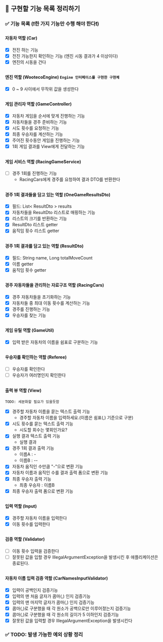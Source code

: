 ## 🎯️ 구현할 기능 목록 정리하기

### ✅ 기능 목록 (❗한 가지 기능만 수행 해야 한다❗)

#### 자동차 역할 (Car)

- [x] 전진 하는 기능
- [x] 전진 가능한지 확인하는 기능 (엔진 시동 결과가 4 이상이다)
- [x] 엔진의 시동을 건다

##

#### 엔진 역할 (WootecoEngine) `Engine 인터페이스를 구현한 구현체`

- [x] 0 ~ 9 사이에서 무작위 값을 생성한다

##

#### 게임 관리자 역할 (GameController)

- [x] 자동차 게임을 순서에 맞게 진행하는 기능
- [x] 자동차들을 경주 준비하는 기능
- [x] 시도 횟수를 요청하는 기능
- [x] 최종 우승자를 계산하는 기능
- [x] 주어진 횟수동안 게임을 진행하는 기능
- [x] 1회 게임 결과를 View에게 전달하는 기능

##

#### 게임 서비스 역할 (RacingGameService)

- [ ] 경주 1회를 진행하는 기능
    - RacingCars에게 경주를 요청하여 결과 DTO를 반환한다

##

#### 경주 1회 결과들을 담고 있는 역할 (OneGameResultsDto)

- [x] 필드: List< ResultDto > results
- [x] 자동차들을 ResultDto 리스트로 매핑하는 기능
- [x] 리스트의 크기를 반환하는 기능
- [x] ResultDto 리스트 getter
- [x] 움직임 횟수 리스트 getter

##

#### 경주 1회 결과를 담고 있는 역할 (ResultDto)

- [x] 필드: String name, Long totalMoveCount
- [x] 이름 getter
- [x] 움직임 횟수 getter

##

#### 경주 자동차들을 관리하는 자료구조 역할 (RacingCars)

- [x] 경주 자동차들을 초기화하는 기능
- [x] 자동차들 중 최대 이동 횟수를 계산하는 기능
- [x] 경주를 진행하는 기능
- [x] 우승자를 찾는 기능

##

#### 게임 유틸 역할 (GameUtil)

- [x] 입력 받은 자동차의 이름을 쉼표로 구분하는 기능

##

#### 우승자를 확인하는 역할 (Referee)

- [ ] 우승자를 확인한다
- [ ] 우승자가 여러명인지 확인한다

##

#### 출력 뷰 역할 (View)

`TODO: 세분화할 필요가 있을듯함`

- [x] 경주할 자동차 이름을 묻는 텍스트 출력 기능
    - 경주할 자동차 이름을 입력하세요.(이름은 쉼표(,) 기준으로 구분)
- [x] 시도 횟수를 묻는 텍스트 출력 기능
    - 시도할 회수는 몇회인가요?
- [x] 실행 결과 텍스트 출력 기능
    - 실행 결과
- [x] 경주 1회 결과 출력 기능
    - 이름A : -
    - 이름B : --
- [x] 자동차 움직인 수만큼 "-"으로 변환 기능
- [x] 자동차 이름과 움직인 수를 결과 출력 폼으로 변환 기능
- [x] 최종 우승자 출력 기능
    - 최종 우승자 : 이름B
- [x] 최종 우승자 출력 폼으로 변환 기능

##

#### 입력 역할 (Input)

- [x] 경주할 자동차 이름을 입력한다
- [x] 이동 횟수를 입력한다

##

#### 검증 역할 (Validator)

- [ ] 이동 횟수 입력을 검증한다
- [ ] 잘못된 값을 입할 경우 IllegalArgumentException을 발생시킨 후 애플리케이션은 종료된다.

##

#### 자동차 이름 입력 검증 역할 (CarNamesInputValidator)

- [x] 입력이 공백인지 검증기능
- [x] 입력의 맨 처음 글자가 콤마(,) 인지 검증기능
- [x] 입력의 맨 마지막 글자가 콤마(,) 인지 검증기능
- [x] 콤마(,)로 구분했을 때 각 원소가 공백으로만 이루어졌는지 검증기능
- [x] 콤마(,)로 구분했을 때 각 원소의 길이가 5 이하인지 검증기능
- [x] 잘못된 값을 입력할 경우 IllegalArgumentException을 발생시킨다

### ✅ TODO: 발생 가능한 예외 상황 정리
